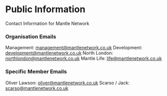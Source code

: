 # Public Information
Contact Information for Mantle Network

### Organisation Emails
Management: management@mantlenetwork.co.uk
Development: development@mantlenetwork.co.uk
North London: northlondon@mantlenetwork.co.uk
Mantle Life: life@mantlenetwork.co.uk

### Specific Member Emails
Oliver Lawson: oliver@mantlenetwork.co.uk
Scarso / Jack: scarso@mantlenetwork.co.uk
